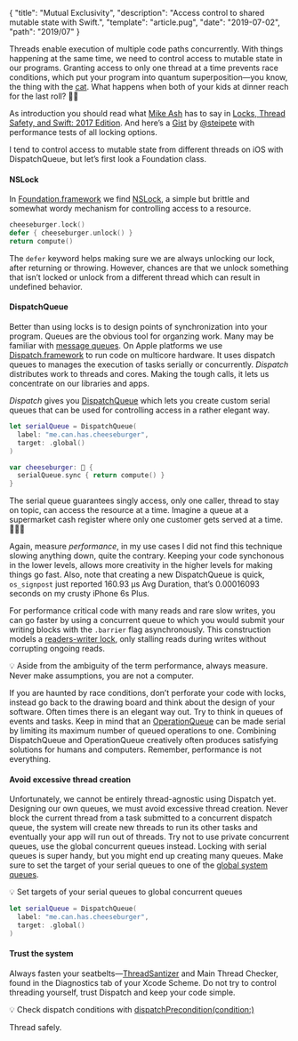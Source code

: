 {
  "title": "Mutual Exclusivity",
  "description": "Access control to shared mutable state with Swift.",
  "template": "article.pug",
  "date": "2019-07-02",
  "path": "2019/07"
}

Threads enable execution of multiple code paths concurrently. With things happening at the same time, we need to control access to mutable state in our programs. Granting access to only one thread at a time prevents race conditions, which put your program into quantum superposition—you know, the thing with the [cat](https://en.wikipedia.org/wiki/Schrödinger%27s_cat). What happens when both of your kids at dinner reach for the last roll? 🍞💥

As introduction you should read what [Mike Ash](https://www.mikeash.com/pyblog/) has to say in [Locks, Thread Safety, and Swift: 2017 Edition](https://www.mikeash.com/pyblog/friday-qa-2017-10-27-locks-thread-safety-and-swift-2017-edition.html). And here’s a [Gist](https://gist.github.com/steipete/36350a8a60693d440954b95ea6cbbafc) by [@steipete](https://twitter.com/steipete) with performance tests of all locking options.

I tend to control access to mutable state from different threads on iOS with DispatchQueue, but let’s first look a Foundation class.

#### NSLock

In [Foundation.framework](https://developer.apple.com/documentation/foundation) we find [NSLock](https://developer.apple.com/documentation/foundation/nslock), a simple but brittle and somewhat wordy mechanism for controlling access to a resource.

```swift
cheeseburger.lock()
defer { cheeseburger.unlock() }
return compute()
```

The `defer` keyword helps making sure we are always unlocking our lock, after returning or throwing. However, chances are that we unlock something that isn’t locked or unlock from a different thread which can result in undefined behavior.

#### DispatchQueue

Better than using locks is to design points of synchronization into your program. Queues are the obvious tool for organzing work. Many may be familiar with [message queues](https://en.wikipedia.org/wiki/Message_queue). On Apple platforms we use [Dispatch.framework](https://developer.apple.com/documentation/dispatch) to run code on multicore hardware. It uses dispatch queues to manages the execution of tasks serially or concurrently. *Dispatch* distributes work to threads and cores. Making the tough calls, it lets us concentrate on our libraries and apps.

*Dispatch* gives you [DispatchQueue](https://developer.apple.com/documentation/dispatch/dispatchqueue) which lets you create custom serial queues that can be used for controlling access in a rather elegant way.

```swift
let serialQueue = DispatchQueue(
  label: "me.can.has.cheeseburger",
  target: .global()
)

var cheeseburger: 🍔 {
  serialQueue.sync { return compute() }
}
```

The serial queue guarantees singly access, only one caller, thread to stay on topic, can access the resource at a time. Imagine a queue at a supermarket cash register where only one customer gets served at a time. 🛒🛒🛒

Again, measure *performance*, in my use cases I did not find this technique slowing anything down, quite the contrary. Keeping your code synchonous in the lower levels, allows more creativity in the higher levels for making things go fast. Also, note that creating a new DispatchQueue is quick, `os_signpost` just reported 160.93 µs Avg Duration, that’s 0.00016093 seconds on my crusty iPhone 6s Plus.

For performance critical code with many reads and rare slow writes, you can go faster by using a concurrent queue to which you would submit your writing blocks with the `.barrier` flag asynchronously. This construction models a [readers-writer lock](https://en.wikipedia.org/wiki/Readers–writer_lock), only stalling reads during writes without corrupting ongoing reads.

💡 Aside from the ambiguity of the term performance, always measure. Never make assumptions, you are not a computer.

If you are haunted by race conditions, don’t perforate your code with locks, instead go back to the drawing board and think about the design of your software. Often times there is an elegant way out. Try to think in queues of events and tasks. Keep in mind that an [OperationQueue](https://developer.apple.com/documentation/foundation/operationqueue) can be made serial by limiting its maximum number of queued operations to one. Combining DispatchQueue and OperationQueue creatively often produces satisfying solutions for humans and computers. Remember, performance is not everything.

#### Avoid excessive thread creation

Unfortunately, we cannot be entirely thread-agnostic using Dispatch yet. Designing our own queues, we must avoid excessive thread creation. Never block the current thread from a task submitted to a concurrent dispatch queue, the system will create new threads to run its other tasks and eventually your app will run out of threads. Try not to use private concurrent queues, use the global concurrent queues instead. Locking with serial queues is super handy, but you might end up creating many queues. Make sure to set the target of your serial queues to one of the [global system queues](https://developer.apple.com/documentation/dispatch/dispatchqueue/2300077-global).

💡 Set targets of your serial queues to global concurrent queues

```swift
let serialQueue = DispatchQueue(
  label: "me.can.has.cheeseburger",
  target: .global()
)
```

#### Trust the system

Always fasten your seatbelts—[ThreadSantizer](https://clang.llvm.org/docs/ThreadSanitizer.html) and Main Thread Checker, found in the Diagnostics tab of your Xcode Scheme. Do not try to control threading yourself, trust Dispatch and keep your code simple.

💡 Check dispatch conditions with [dispatchPrecondition(condition:)](https://developer.apple.com/documentation/dispatch/1780605-dispatchprecondition)

Thread safely.
